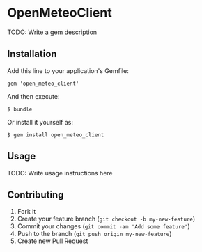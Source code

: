 # OpenMeteoClient

TODO: Write a gem description

## Installation

Add this line to your application's Gemfile:

    gem 'open_meteo_client'

And then execute:

    $ bundle

Or install it yourself as:

    $ gem install open_meteo_client

## Usage

TODO: Write usage instructions here

## Contributing

1. Fork it
2. Create your feature branch (`git checkout -b my-new-feature`)
3. Commit your changes (`git commit -am 'Add some feature'`)
4. Push to the branch (`git push origin my-new-feature`)
5. Create new Pull Request
